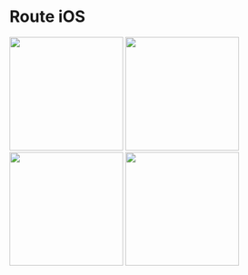 <h1>Route iOS</h1>
<div>
<img src="https://imgur.com/d10yzUu.png" width="200"></img>
<img src="https://imgur.com/4Qfayv0.png" width="200"></img>
<img src="https://imgur.com/uGTeP1k.png" width="200"></img>
<img src="https://imgur.com/oiWecjj.png" width="200"></img>
</div>
